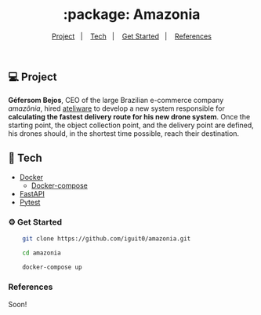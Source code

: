 <h1 align="center">
   :package: Amazonia
</h1>

<p align="center">
  <a href="#computer-project">Project</a>&nbsp;&nbsp;&nbsp;|&nbsp;&nbsp;&nbsp;
  <a href="#rocket-tech">Tech</a>&nbsp;&nbsp;&nbsp;|&nbsp;&nbsp;&nbsp;
  <a href="#gear-get-started">Get Started</a>&nbsp;&nbsp;&nbsp;|&nbsp;&nbsp;&nbsp;
  <a href="#references">References</a>
</p>

<br/>

## :computer: Project
**Géfersom Bejos**, CEO of the large Brazilian e-commerce company *amazônia*, hired [ateliware](https://ateliware.com/en/) to develop a new system responsible for **calculating the fastest delivery route for his new drone system**. Once the starting point, the object collection point, and the delivery point are defined, his drones should, in the shortest time possible, reach their destination.
## :rocket: Tech

- [Docker](https://docs.docker.com/get-docker/)
  - [Docker-compose](https://docs.docker.com/engine/reference/commandline/compose/)
- [FastAPI](https://fastapi.tiangolo.com/)
- [Pytest](https://docs.pytest.org/en/7.3.x/)


### :gear: Get Started


```bash
    git clone https://github.com/iguit0/amazonia.git

    cd amazonia

    docker-compose up
```

### References

Soon!